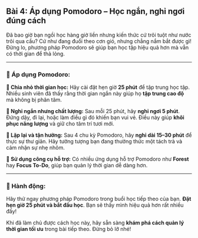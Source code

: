 ## Bài 4: Áp dụng Pomodoro – Học ngắn, nghỉ ngơi đúng cách

Đã bao giờ bạn ngồi học hàng giờ liền nhưng kiến thức cứ trôi tuột như nước trôi qua cầu? Cứ như đang đuổi theo cơn gió, nhưng chẳng nắm bắt được gì! Đừng lo, phương pháp Pomodoro sẽ giúp bạn học tập hiệu quả hơn mà vẫn có thời gian để thả lỏng.

---

### 📌 Áp dụng Pomodoro:

**🔹 Chia nhỏ thời gian học:**
Hãy cài đặt hẹn giờ **25 phút** để tập trung học tập. Nhiều sinh viên đã thấy rằng thời gian ngắn này giúp họ **tập trung cao độ** mà không bị phân tâm.

**🔹 Nghỉ ngắn nhưng chất lượng:**
Sau mỗi 25 phút, hãy **nghỉ ngơi 5 phút**. Đứng dậy, đi lại, hoặc làm điều gì đó khiến bạn vui vẻ. Điều này giúp **khôi phục năng lượng** và giữ cho tâm trí tươi mới.

**🔹 Lặp lại và tận hưởng:**
Sau 4 chu kỳ Pomodoro, hãy **nghỉ dài 15–30 phút** để thực sự thư giãn. Hãy tưởng tượng bạn đang thưởng thức một tách trà và cảm nhận sự nhẹ nhõm.

**🔹 Sử dụng công cụ hỗ trợ:**
Có nhiều ứng dụng hỗ trợ Pomodoro như **Forest** hay **Focus To-Do**, giúp bạn quản lý thời gian dễ dàng hơn.

---

### 🚀 Hành động:

Hãy thử ngay phương pháp Pomodoro trong buổi học tiếp theo của bạn. **Đặt hẹn giờ 25 phút và bắt đầu học**. Bạn sẽ thấy mình hiệu quả hơn rất nhiều đấy!

Khi đã làm chủ được cách học này, hãy sẵn sàng **khám phá cách quản lý thời gian tối ưu** trong bài tiếp theo. Đừng bỏ lỡ nhé!